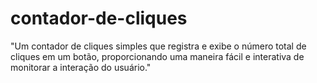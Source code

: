 # contador-de-cliques
"Um contador de cliques simples que registra e exibe o número total de cliques em um botão, proporcionando uma maneira fácil e interativa de monitorar a interação do usuário."
